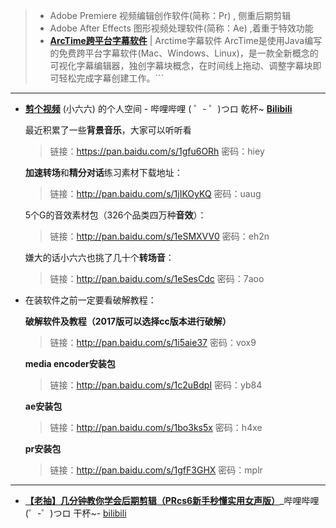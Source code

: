 > - Adobe Premiere 视频编辑创作软件(简称：Pr) , 侧重后期剪辑
> - Adobe After Effects 图形视频处理软件(简称：Ae) ,着重于特效功能
> - [**ArcTime跨平台字幕软件**](https://arctime.org/) | Arctime字幕软件
>     ArcTime是使用Java编写的免费跨平台字幕软件(Mac、Windows、Linux)，是一款全新概念的可视化字幕编辑器，独创字幕块概念，在时间线上拖动、调整字幕块即可轻松完成字幕创建工作。```

----------------------------------------------

- [**剪个视频**](https://space.bilibili.com/201749078/#/) (小六六) 的个人空间 - 哔哩哔哩 ( ゜- ゜)つロ 乾杯~ [**Bilibili**](https://space.bilibili.com/)

  最近积累了一些**背景音乐**，大家可以听听看

  > 链接：https://pan.baidu.com/s/1gfu6ORh 
  > 密码：hiey


  **加速转场**和**精分对话**练习素材下载地址：

  > 链接：http://pan.baidu.com/s/1jIKOyKQ 
  > 密码：uaug

  5个G的音效素材包（326个品类四万种**音效**）：

  > 链接：http://pan.baidu.com/s/1eSMXVV0
  > 密码：eh2n


  嫌大的话小六六也挑了几十个**转场音**：

  > 链接：http://pan.baidu.com/s/1eSesCdc
  > 密码：7aoo

- 在装软件之前一定要看破解教程：

  **破解软件及教程（2017版可以选择cc版本进行破解）**

  > 链接：http://pan.baidu.com/s/1i5aie37 
  > 密码：vox9

  **media encoder安装包**

  > 链接：http://pan.baidu.com/s/1c2uBdpI 
  > 密码：yb84


  **ae安装包**

  > 链接：http://pan.baidu.com/s/1bo3ks5x 
  > 密码：h4xe


  **pr安装包**

  > 链接：http://pan.baidu.com/s/1gfF3GHX 
  > 密码：mplr

----------------------------------------------

- [**【老抽】几分钟教你学会后期剪辑（PRcs6新手秒懂实用女声版）**](https://www.bilibili.com/video/av2997073)_哔哩哔哩 (゜-゜)つロ 干杯~- [bilibili](https://www.bilibili.com/)
